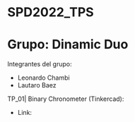 # SPD2022_TPS
# Grupo: Dinamic Duo

Integrantes del grupo: 
- Leonardo Chambi
- Lautaro Baez

TP_01| Binary Chronometer (Tinkercad): 
- Link:
